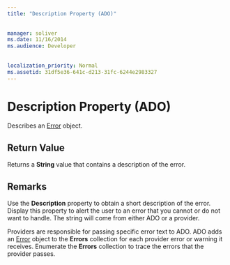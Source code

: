 ```yaml
---
title: "Description Property (ADO)"
  
  
manager: soliver
ms.date: 11/16/2014
ms.audience: Developer
 
  
localization_priority: Normal
ms.assetid: 31df5e36-641c-d213-31fc-6244e2983327
---
```


# Description Property (ADO)

Describes an [Error](error-object-ado.md) object. 
  
## Return Value

Returns a **String** value that contains a description of the error. 
  
## Remarks

Use the **Description** property to obtain a short description of the error. Display this property to alert the user to an error that you cannot or do not want to handle. The string will come from either ADO or a provider. 
  
Providers are responsible for passing specific error text to ADO. ADO adds an [Error](error-object-ado.md) object to the **Errors** collection for each provider error or warning it receives. Enumerate the **Errors** collection to trace the errors that the provider passes. 
  


